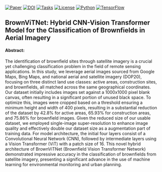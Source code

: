 <!-- [![Python](https://img.shields.io/badge/python-3.8%2B-blue)](https://www.python.org/downloads/)
[![TensorFlow](https://img.shields.io/badge/tensorflow-2.10%2B-orange)](https://www.tensorflow.org/)
[![DOI](https://img.shields.io/badge/DOI-10.1016%2Fj.patcog.2025.112150-blue)](https://ieeexplore.ieee.org/document/10884719#:~:text=10.1109/JSTARS.2025.3541733)
-->

[![Paper](https://img.shields.io/badge/Paper-IEEE%20JSTARS%202025-2b6cb0.svg)](#citation)
[![DOI](https://img.shields.io/badge/DOI-10.1109%2FJSTARS.2025.3541733-4a5568.svg)](#citation)
[![Tasks](https://img.shields.io/badge/Tasks-Classification-success.svg)](#-features)
[![License](https://img.shields.io/badge/License-MIT-blue.svg)](LICENSE)
[![Python](https://img.shields.io/badge/Python-3.9%2B-informational.svg)]()
[![TensorFlow](https://img.shields.io/badge/TensorFlow-2.14-orange.svg)]()

## BrownViTNet: Hybrid CNN-Vision Transformer Model for the Classification of Brownfields in Aerial Imagery


#### Abstract:
The identification of brownfield sites through satellite imagery is a crucial yet challenging classification problem in the field of remote sensing applications. In this study, we leverage aerial images sourced from Google Maps, Bing Maps, and national aerial and satellite imagery (DOP20), focusing on three distinct land use classes: active areas, construction sites, and brownfields, all matched across the same geographical coordinates. Our dataset initially includes images set against a 1000x1000 pixel blank canvas, often resulting in a significant portion of unused black space. To optimize this, images were cropped based on a threshold ensuring a minimum height and width of 400 pixels, resulting in a substantial reduction of the dataset by 42.8\% for active areas, 65.93\% for construction areas, and 75.86\% for brownfield images. Given the reduced size of our usable dataset, we employed single-image super-resolution to enhance image quality and effectively double our dataset size as a augmentation part of training data. For model architecture, the initial four layers consist of a Convolutional Neural Network (CNN), followed by intermediate layers using a Vision Transformer (ViT) with a patch size of 16. This novel hybrid architecture of BrownViTNet (Brownfield Vision Transformer Network) demonstrated impressive accuracy in the classification of brownfields from satellite imagery, presenting a significant advance in the use of machine learning for environmental monitoring and urban planning.
